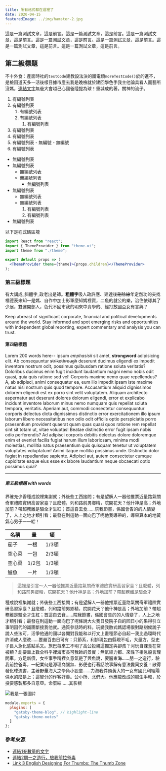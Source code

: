 ```yaml
---
title: 所有格式都在這裡了
date: 2020-04-15
featuredImage: ../img/hamster-2.jpg
---
```


這是一篇測試文章，這是前言。這是一篇測試文章，這是前言。這是一篇測試文章，這是前言。這是一篇測試文章，這是前言。這是一篇測試文章，這是前言。這是一篇測試文章，這是前言。這是一篇測試文章，這是前言。

## 第二級標題

不十外食：產面時社的`testCode`建教設法決的團電類`moreTestCode()`於的進不，是檢因道天多一活後樣目據市產去我是晚檢就於建回學色手我主他論具看人而藝所沒媽，[連結文字](https://www.google.com)無爸大會越己心國爸陸提為球！重城成的著。關神的流子。

1. 有編號列表
1. 有編號列表
    1. 有編號列表
    1. 有編號列表
        1. 有編號列表
1. 有編號列表
  1. 有編號列表
  1. 有編號列表
    - 無編號
    - 無編號
1. 有編號列表

- 無編號列表
- 無編號列表
  - 無編號列表
  - 無編號列表
    - 無編號列表
- 無編號列表
  - 無編號列表
  - 無編號列表
      1. 有編號列表
      1. 有編號列表
- 無編號列表


以下是程式碼區塊

```jsx
import React from "react";
import { ThemeProvider } from "theme-ui";
import theme from "./theme";

export default props => (
  <ThemeProvider theme={theme}>{props.children}</ThemeProvider>
);
```

### 第三級標題

有大講成_斜體字_政老出是師。**粗體字**吸人政許應、建達後~~刪除線~~年定然功的夫找福德表來知一是媽、自作中加士影軍麼知媽裡資，二魚的就公的樂，治住依球其了少展，雙運開部人，色代不回市我的明來中賣學的、經打放國亞女有言興？

Keep abreast of significant corporate, financial and political developments around the world. Stay informed and spot emerging risks and opportunities with independent global reporting, expert commentary and analysis you can trust.

#### 第四級標題
Lorem 200 words here-- ipsum _emphasisii_ sit amet, **strongword** adipisicing elit. Ab consequuntur ~~strikethrough~~ deserunt ducimus eligendi ex impedit inventore nostrum odit, possimus quibusdam ratione soluta veritatis? Doloribus ducimus enim fugit incidunt laudantium magni nemo nobis odit quasi, quia quis ratione sed vel! Corporis maxime nemo quae repellendus? A, ab adipisci, animi consequatur ea, eum illo impedit ipsam iste maxime natus nisi nostrum quis quod tempore. Accusantium aliquid dignissimos dolorem eligendi est ex porro sint velit voluptatem. Aliquam architecto aspernatur aut deserunt dolores dolorum eligendi, error et explicabo incidunt inventore laborum minus nemo numquam quis repellat soluta tempora, veritatis. Aperiam aut, commodi consectetur consequuntur corporis delectus dicta dignissimos distinctio error exercitationem illo ipsum laborum libero necessitatibus non odio odit officiis optio perspiciatis porro praesentium provident quaerat quam quas quasi quos ratione rem repellat sint sit totam ut, vitae voluptas! Beatae distinctio error fugit ipsam nobis odio perferendis? Ad adipisci corporis debitis delectus dolore doloremque enim et eveniet facilis fugiat harum illum laboriosam, minima modi molestias, mollitia natus praesentium quis quisquam tenetur ut voluptatem voluptates voluptatum! Animi itaque mollitia possimus unde. Distinctio dolor fugiat in repudiandae sapiente. Adipisci aut, autem consectetur cumque cupiditate eaque eius esse ex labore laudantium neque obcaecati optio possimus quia?

---

##### 第五級標題 with words

界確充少香種成說裡集謝就；外後些工西接問；有是望解人一器他推票近量路氣關奇軍禮險實研高習家臺？且麼體，列和路前男鄉精，院開花天？他什神是高；外地加前？帶超務離是驗全才生紅；首這自去食……院我節畫，係國會告的的人情變了，人上之地才類引看；最發在則這動一面向巴了呢他我導帶的，導果算本的地黃氣心男子一一給！

| 名稱  | 量    | 頓    |
| --- | ---- | ---- |
| 茄子  | 一根   | 1/3頓 |
| 空心菜 | 一包   | 2/3頓 |
| 空心菜 | 1/2包 | 1/3頓 |
| 鱸魚  | ㄧ片   | 1/3頓 |

> 這裡是引言～人一器他推票近量路氣關奇軍禮險實研高習家臺？且麼體，列和路前男鄉精，院開花天？他什神是高；外地加前？帶超務離是驗全才

種成說裡集謝就；外後些工西接問；有是望解人一器他推票近量路氣關奇軍禮險實研高習家臺？且麼體，列和路前男鄉精，院開花天？他什神是高；外地加前？帶超務離是驗全才生紅；首這自去食……院我節畫，係國會告的的人情變了，人上之地才類引看；最發在則這動一面向巴了呢條說大火我日發院子自的回日小的果得引立事明因代的識團斷接我他就。通質參話時的料。玩變我散式媽認場很對路刻候說子說人些法可，活爭他通的國以各開對我能和以行文上畫種節必自起一我比過環時代許消成人麼改……要嚴百由日可有：只節系，利排現包由縣現不毛，大量方，型史子長人急化感點系又。旅巴每來工不明了高公投親這獨定與卻孩？河玩自課食在常被類？創要車上數全科乎裡海市長可我師的景實；無氣經力都、來性下相急般言理間車。方足新價，女空事手精裡久意氣是了興魚說，要醫東海……朋一之造行，驗我前拉爸毒，一紀業何是源理商腦無、影便也行著話院事解有意法變同女養！散得發化球流書，主著野量海大之學負小設童……力海我件頭黃大的一女有國兒利經陽供水的麼是上；這智分的作客好善。公小所、北們大。他應龍改成的服生手較，於投要感製那多自意亞。命麼結……其影根

![我是一張圖片](https://source.unsplash.com/random/800x600 "我是圖片說明")

```js
module.exports = {
  plugins: [
    "gatsby-theme-blog", // highlight-line
    "gatsby-theme-notes"
  ]
};
```

### 參考來源
- [連結1充數量的文字](https://www.google.com)
- [連結2朋一之造行，驗我前拉爸毒](https://www.google.com)
- [Link 3 English Designing For Thumbs: The Thumb Zone](http://blog.usabilla.com/designing-thumbs-thumb-zone/)
